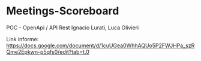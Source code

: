 # Meetings-Scoreboard
POC - OpenApi / API Rest
Ignacio Lurati, Luca Olivieri

Link informe: https://docs.google.com/document/d/1cuUGea0WhhAQUo5P2FWJHPa_szRQme2Epkwn-p5qfs0/edit?tab=t.0
